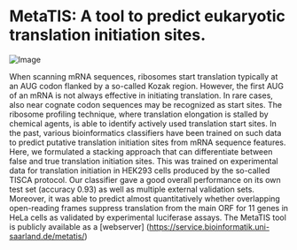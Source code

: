 # MetaTIS: A tool to predict eukaryotic translation initiation sites.

![Image](https://github.com/user-attachments/assets/d96ecb2c-ce25-4d22-a6fa-4e0cc4b8dece)

When scanning mRNA sequences, ribosomes start translation typically at an AUG codon flanked by a so-called Kozak region. However, the first AUG of an mRNA is not always effective in initiating translation. In rare cases, also near cognate codon sequences may be recognized as start sites. The ribosome profiling technique, where translation elongation is stalled by chemical agents, is able to identify actively used translation start sites. In the past, various bioinformatics classifiers have been trained on such data to predict putative translation initiation sites from mRNA sequence features. Here, we formulated a stacking approach that can differentiate between false and true translation initiation sites. This was trained on experimental data for translation initiation in HEK293 cells produced by the so-called TISCA protocol. Our classifier gave a good overall performance on its own test set (accuracy 0.93) as well as multiple external validation sets. Moreover, it was able to predict almost quantitatively whether overlapping open-reading frames suppress translation from the main ORF for 11 genes in HeLa cells as validated by experimental luciferase assays. The MetaTIS tool is publicly available as a [webserver] (https://service.bioinformatik.uni-saarland.de/metatis/)







